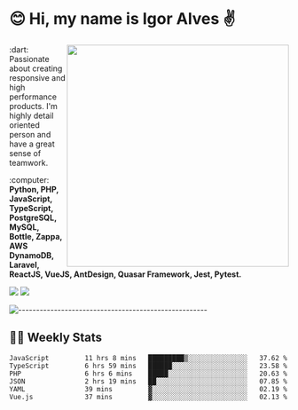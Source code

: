 # :blush: Hi, my name is Igor Alves :v:

<img src="https://github-readme-stats.vercel.app/api?username=iguit0&show_icons=true&include_all_commits=true&count_private=true&theme=dark" min-width="400px" max-width="400px" width="400px" align="right" />

<p align="left"> 
  :dart: Passionate about creating responsive and high performance products.
  I'm highly detail oriented person and have a great sense of teamwork.
</p>

<p align="left">
  :computer: <strong>Python, PHP, JavaScript, TypeScript, PostgreSQL, MySQL, Bottle, Zappa, AWS DynamoDB, Laravel, ReactJS, VueJS, AntDesign, Quasar Framework, Jest, Pytest.</strong>
</p>

<p align="left">
  <a href="https://www.linkedin.com/in/igor-lucio-alves" target="_blank" rel="noopener noreferrer" alt="LinkedIn">
  <img src="https://img.shields.io/badge/LinkedIn-0077B5?style=for-the-badge&logo=linkedin&logoColor=white" /></a>

  <a href="https://t.me/iguit0" target="_blank" rel="noopener noreferrer" alt="Telegram">
  <img src="https://img.shields.io/badge/Telegram-2CA5E0?style=for-the-badge&logo=telegram&logoColor=white" /></a>
</p>

![-----------------------------------------------------](https://raw.githubusercontent.com/andreasbm/readme/master/assets/lines/aqua.png)

## :man_technologist: Weekly Stats
<!--START_SECTION:waka-->

```text
JavaScript         11 hrs 8 mins   █████████▒░░░░░░░░░░░░░░░   37.62 %
TypeScript         6 hrs 59 mins   ██████░░░░░░░░░░░░░░░░░░░   23.58 %
PHP                6 hrs 6 mins    █████░░░░░░░░░░░░░░░░░░░░   20.63 %
JSON               2 hrs 19 mins   ██░░░░░░░░░░░░░░░░░░░░░░░   07.85 %
YAML               39 mins         ▓░░░░░░░░░░░░░░░░░░░░░░░░   02.19 %
Vue.js             37 mins         ▓░░░░░░░░░░░░░░░░░░░░░░░░   02.13 %
```

<!--END_SECTION:waka-->
